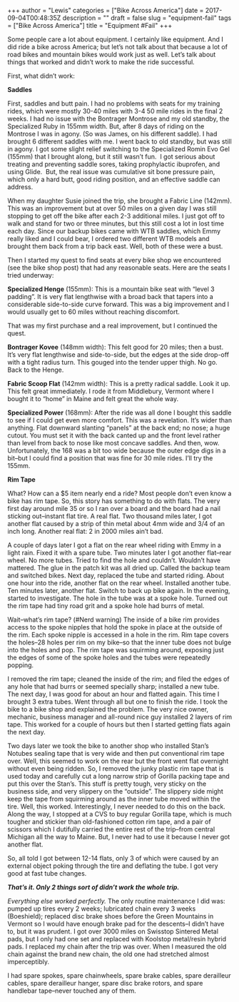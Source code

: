 +++
author = "Lewis"
categories = ["Bike Across America"]
date = 2017-09-04T00:48:35Z
description = ""
draft = false
slug = "equipment-fail"
tags = ["Bike Across America"]
title = "Equipment #Fail"
+++


Some people care a lot about equipment. I certainly like equipment. And I did ride a bike across America; but let’s not talk about that because a lot of road bikes and mountain bikes would work just as well. Let’s talk about things that worked and didn’t work to make the ride successful.

First, what didn’t work:

**Saddles**

First, saddles and butt pain. I had no problems with seats for my training rides, which were mostly 30-40 miles with 3-4 50 mile rides in the final 2 weeks. I had no issue with the Bontrager Montrose and my old standby, the Specialized Ruby in 155mm width. But, after 8 days of riding on the Montrose I was in agony. (So was James, on his different saddle). I had brought 6 different saddles with me. I went back to old standby, but was still in agony. I got some slight relief switching to the Specialized Romin Evo Gel (155mm) that I brought along, but it still wasn’t fun.  I got serious about treating and preventing saddle sores, taking prophylactic ibuprofen, and using Glide.  But, the real issue was cumulative sit bone pressure pain, which only a hard butt, good riding position, and an effective saddle can address.

When my daughter Susie joined the trip, she brought a Fabric Line (142mm). This was an improvement but at over 50 miles on a given day I was still stopping to get off the bike after each 2-3 additional miles. I just got off to walk and stand for two or three minutes, but this still cost a lot in lost time each day. Since our backup bikes came with WTB saddles, which Emmy really liked and I could bear, I ordered two different WTB models and brought them back from a trip back east. Well, both of these were a bust.

Then I started my quest to find seats at every bike shop we encountered (see the bike shop post) that had any reasonable seats. Here are the seats I tried underway:

**Specialized Henge** (155mm): This is a mountain bike seat with “level 3 padding”. It is very flat lengthwise with a broad back that tapers into a considerable side-to-side curve forward. This was a big improvement and I would usually get to 60 miles without reaching discomfort.

That was my first purchase and a real improvement, but I continued the quest.

**Bontrager Kovee** (148mm width): This felt good for 20 miles; then a bust. It’s very flat lengthwise and side-to-side, but the edges at the side drop-off with a tight radius turn. This gouged into the tender upper thigh. No go. Back to the Henge.

**Fabric Scoop Flat** (142mm width): This is a pretty radical saddle. Look it up. This felt great immediately. I rode it from Middlebury, Vermont where I bought it to “home” in Maine and felt great the whole way.

**Specialized Power** (168mm): After the ride was all done I bought this saddle to see if I could get even more comfort. This was a revelation. It’s wider than anything. Flat downward slanting “panels” at the back end; no nose; a huge cutout. You must set it with the back canted up and the front level rather than level from back to nose like most concave saddles. And then, wow. Unfortunately, the 168 was a bit too wide because the outer edge digs in a bit–but I could find a position that was fine for 30 mile rides. I’ll try the 155mm.

**Rim Tape**

What? How can a $5 item nearly end a ride? Most people don’t even know a bike has rim tape. So, this story has something to do with flats. The very first day around mile 35 or so I ran over a board and the board had a nail sticking out–instant flat tire. A real flat. Two thousand miles later, I got another flat caused by a strip of thin metal about 4mm wide and 3/4 of an inch long. Another real flat: 2 in 2000 miles ain’t bad.

A couple of days later I got a flat on the rear wheel riding with Emmy in a light rain. Fixed it with a spare tube. Two minutes later I got another flat–rear wheel. No more tubes. Tried to find the hole and couldn’t. Wouldn’t have mattered. The glue in the patch kit was all dried up. Called the backup team and switched bikes. Next day, replaced the tube and started riding. About one hour into the ride, another flat on the rear wheel. Installed another tube. Ten minutes later, another flat. Switch to back up bike again. In the evening, started to investigate. The hole in the tube was at a spoke hole. Turned out the rim tape had tiny road grit and a spoke hole had burrs of metal.

Wait–what’s rim tape? (#Nerd warning) The inside of a bike rim provides access to the spoke nipples that hold the spoke in place at the outside of the rim. Each spoke nipple is accessed in a hole in the rim. Rim tape covers the holes–28 holes per rim on my bike–so that the inner tube does not bulge into the holes and pop. The rim tape was squirming around, exposing just the edges of some of the spoke holes and the tubes were repeatedly popping.

I removed the rim tape; cleaned the inside of the rim; and filed the edges of any hole that had burrs or seemed specially sharp; installed a new tube. The next day, I was good for about an hour and flatted again. This time I brought 3 extra tubes. Went through all but one to finish the ride. I took the bike to a bike shop and explained the problem. The very nice owner, mechanic, business manager and all-round nice guy installed 2 layers of rim tape. This worked for a couple of hours but then I started getting flats again the next day.

Two days later we took the bike to another shop who installed Stan’s Notubes sealing tape that is very wide and then put conventional rim tape over. Well, this seemed to work on the rear but the front went flat overnight without even being ridden. So, I removed the junky plastic rim tape that is used today and carefully cut a long narrow strip of Gorilla packing tape and put this over the Stan’s. This stuff is pretty tough, very sticky on the business side, and very slippery on the “outside”. The slippery side might keep the tape from squirming around as the inner tube moved within the tire. Well, this worked. Interestingly, I never needed to do this on the back. Along the way, I stopped at a CVS to buy regular Gorilla tape, which is much tougher and stickier than old-fashioned cotton rim tape, and a pair of scissors which I dutifully carried the entire rest of the trip–from central Michigan all the way to Maine. But, I never had to use it because I never got another flat.

So, all told I got between 12-14 flats, only 3 of which were caused by an external object poking through the tire and deflating the tube. I got very good at fast tube changes.

***That’s it. Only 2 things sort of didn’t work the whole trip.***

*Everything else worked perfectly.* The only routine maintenance I did was: pumped up tires every 2 weeks; lubricated chain every 3 weeks (Boeshield); replaced disc brake shoes before the Green Mountains in Vermont so I would have enough brake pad for the descents–I didn’t have to, but it was prudent. I got over 3000 miles on Swisstop Sintered Metal pads, but I only had one set and replaced with Koolstop metal/resin hybrid pads. I replaced my chain after the trip was over. When I measured the old chain against the brand new chain, the old one had stretched almost imperceptibly.

I had spare spokes, spare chainwheels, spare brake cables, spare derailleur cables, spare derailleur hanger, spare disc brake rotors, and spare handlebar tape–never touched any of them.

